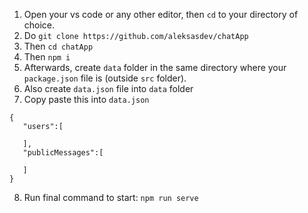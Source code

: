 1) Open your vs code or any other editor, then ```cd``` to your directory of choice.
2) Do ```git clone https://github.com/aleksasdev/chatApp```
3) Then ```cd chatApp```
4) Then ```npm i```
5) Afterwards, create ```data``` folder in the same directory where your ```package.json``` file is (outside ```src``` folder).
6) Also create ```data.json``` file into ```data``` folder
7) Copy paste this into ```data.json```
```
{
   "users":[
      
   ],
   "publicMessages":[
      
   ]
}
```
8) Run final command to start: ```npm run serve```
